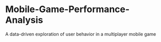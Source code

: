 # Mobile-Game-Performance-Analysis
A data-driven exploration of user behavior in a multiplayer mobile game
